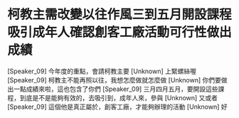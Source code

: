 # 柯教主需改變以往作風三到五月開設課程吸引成年人確認創客工廠活動可行性做出成績

[Speaker_09] 今年度的重點，會請柯教主要
[Unknown] 上緊螺絲喔
[Speaker_09] 柯教主不能再照以往，我想怎麼做就怎麼做
[Unknown] 你們要做出一點成績來啦，這也包含了你們
[Speaker_09] 三月四月五月，要開設這些課程，到底是不是能夠有效的，去吸引到，成年人來，參與
[Unknown] 又或者
[Speaker_09] 這個他是真正屬於，創客工廠，才能夠辦理的活動
[Unknown] 好